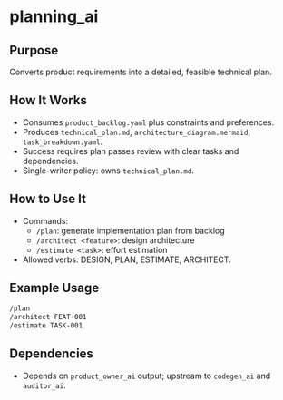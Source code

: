 # planning_ai

## Purpose
Converts product requirements into a detailed, feasible technical plan.

## How It Works
- Consumes `product_backlog.yaml` plus constraints and preferences.
- Produces `technical_plan.md`, `architecture_diagram.mermaid`, `task_breakdown.yaml`.
- Success requires plan passes review with clear tasks and dependencies.
- Single-writer policy: owns `technical_plan.md`.

## How to Use It
- Commands:
  - `/plan`: generate implementation plan from backlog
  - `/architect <feature>`: design architecture
  - `/estimate <task>`: effort estimation
- Allowed verbs: DESIGN, PLAN, ESTIMATE, ARCHITECT.

## Example Usage
```bash
/plan
/architect FEAT-001
/estimate TASK-001
```

## Dependencies
- Depends on `product_owner_ai` output; upstream to `codegen_ai` and `auditor_ai`.